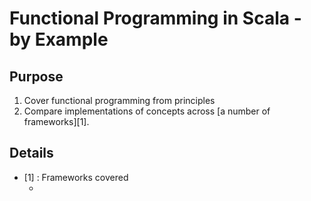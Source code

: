 # Functional Programming in Scala - by Example

## Purpose

1. Cover functional programming from principles
2. Compare implementations of concepts across [a number of frameworks][1].



## Details
* [1] : Frameworks covered
   * [cats]: https://github.com/typelevel/cats "Typelevel Cats"
